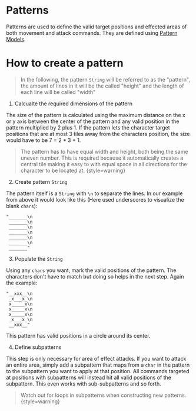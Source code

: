 # Patterns

Patterns are used to define the valid target positions and effected areas of both movement and attack commands. 
They are defined using [Pattern Models](PatternModel.md).

# How to create a pattern

>In the following, the pattern `String` will be referred to as the "pattern", the amount of lines in it will be the called "height" and
the length of each line will be called "width"

1. Calcualte the required dimensions of the pattern

The size of the pattern is calculated using the maximum distance on the x or y axis between the center of the pattern
and any valid position in the pattern multiplied by 2 plus 1.
If the pattern lets the character target positions that are at most 3 tiles away from the characters position,
the size would have to be 7 = 2 * 3 + 1.

>The pattern has to have equal width and height, both being the same uneven number. This is required because it
automatically creates a central tile making it easy to with equal space in all directions for the
character to be located at.
{style=warning}

2. Create pattern `String`

The pattern itself is a `String` with `\n` to separate the lines.
In our example from above it would look like this (Here used underscores to visualize the blank `chars`):

```
"_______\n
 _______\n
 _______\n
 _______\n
 _______\n
 _______\n
 _______"
```

3. Populate the `String` 

Using any `chars` you want, mark the valid positions of the pattern.
The characters don't have to match but doing so helps in the next step.
Again the example:

```
"__xxx__\n
 _x___x_\n
 x_____x\n
 x_____x\n
 x_____x\n
 _x___x_\n
 __xxx__"
```

This pattern has valid positions in a circle around its center.

4. Define subpatterns

This step is only necessary for area of effect attacks.
If you want to attack an entire area, simply add a subpattern that maps from a `char` in the pattern to the subpattern
you want to apply at that position.
All commands targeted at positions with subpatterns will instead hit all valid positions of the subpattern.
This even works with sub-subpatterns and so forth.

>Watch out for loops in subpatterns when constructing new patterns.
{style=warning}

